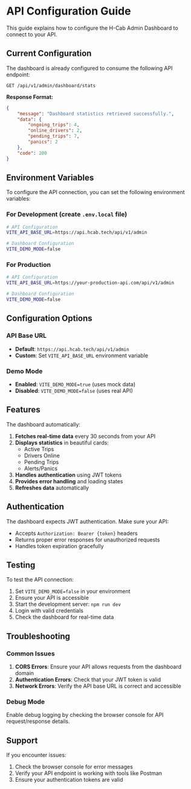 # API Configuration Guide

This guide explains how to configure the H-Cab Admin Dashboard to connect to your API.

## Current Configuration

The dashboard is already configured to consume the following API endpoint:

```
GET /api/v1/admin/dashboard/stats
```

**Response Format:**
```json
{
    "message": "Dashboard statistics retrieved successfully.",
    "data": {
        "ongoing_trips": 4,
        "online_drivers": 2,
        "pending_trips": 7,
        "panics": 2
    },
    "code": 200
}
```

## Environment Variables

To configure the API connection, you can set the following environment variables:

### For Development (create `.env.local` file)
```bash
# API Configuration
VITE_API_BASE_URL=https://api.hcab.tech/api/v1/admin

# Dashboard Configuration
VITE_DEMO_MODE=false
```

### For Production
```bash
# API Configuration
VITE_API_BASE_URL=https://your-production-api.com/api/v1/admin

# Dashboard Configuration
VITE_DEMO_MODE=false
```

## Configuration Options

### API Base URL
- **Default**: `https://api.hcab.tech/api/v1/admin`
- **Custom**: Set `VITE_API_BASE_URL` environment variable

### Demo Mode
- **Enabled**: `VITE_DEMO_MODE=true` (uses mock data)
- **Disabled**: `VITE_DEMO_MODE=false` (uses real API)

## Features

The dashboard automatically:

1. **Fetches real-time data** every 30 seconds from your API
2. **Displays statistics** in beautiful cards:
   - Active Trips
   - Drivers Online
   - Pending Trips
   - Alerts/Panics
3. **Handles authentication** using JWT tokens
4. **Provides error handling** and loading states
5. **Refreshes data** automatically

## Authentication

The dashboard expects JWT authentication. Make sure your API:
- Accepts `Authorization: Bearer {token}` headers
- Returns proper error responses for unauthorized requests
- Handles token expiration gracefully

## Testing

To test the API connection:

1. Set `VITE_DEMO_MODE=false` in your environment
2. Ensure your API is accessible
3. Start the development server: `npm run dev`
4. Login with valid credentials
5. Check the dashboard for real-time data

## Troubleshooting

### Common Issues

1. **CORS Errors**: Ensure your API allows requests from the dashboard domain
2. **Authentication Errors**: Check that your JWT token is valid
3. **Network Errors**: Verify the API base URL is correct and accessible

### Debug Mode

Enable debug logging by checking the browser console for API request/response details.

## Support

If you encounter issues:
1. Check the browser console for error messages
2. Verify your API endpoint is working with tools like Postman
3. Ensure your authentication tokens are valid
